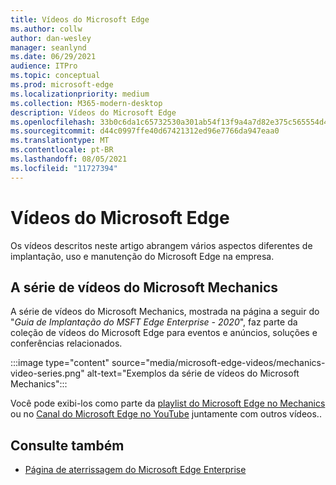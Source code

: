 ```yaml
---
title: Vídeos do Microsoft Edge
ms.author: collw
author: dan-wesley
manager: seanlynd
ms.date: 06/29/2021
audience: ITPro
ms.topic: conceptual
ms.prod: microsoft-edge
ms.localizationpriority: medium
ms.collection: M365-modern-desktop
description: Vídeos do Microsoft Edge
ms.openlocfilehash: 33b0c6da1c65732530a301ab54f13f9a4a7d82e375c565554d4224a791bcc8ad
ms.sourcegitcommit: d44c0997ffe40d67421312ed96e7766da947eaa0
ms.translationtype: MT
ms.contentlocale: pt-BR
ms.lasthandoff: 08/05/2021
ms.locfileid: "11727394"
---
```

# <a name="microsoft-edge-videos"></a>Vídeos do Microsoft Edge

Os vídeos descritos neste artigo abrangem vários aspectos diferentes de implantação, uso e manutenção do Microsoft Edge na empresa.

## <a name="the-microsoft-mechanics-video-series"></a>A série de vídeos do Microsoft Mechanics

A série de vídeos do Microsoft Mechanics, mostrada na página a seguir do "*Guia de Implantação do MSFT Edge Enterprise - 2020*", faz parte da coleção de vídeos do Microsoft Edge para eventos e anúncios, soluções e conferências relacionados.

:::image type="content" source="media/microsoft-edge-videos/mechanics-video-series.png" alt-text="Exemplos da série de vídeos do Microsoft Mechanics":::

Você pode exibi-los como parte da [playlist do Microsoft Edge no Mechanics](https://www.youtube.com/playlist?list=PLXtHYVsvn_b-uXh1tMeYpT-0iD8tD3tFy) ou no [Canal do Microsoft Edge no YouTube](https://www.youtube.com/channel/UCIGx7oT8p6-jUpOfg98yelA) juntamente com outros vídeos..

## <a name="see-also"></a>Consulte também

- [Página de aterrissagem do Microsoft Edge Enterprise](https://aka.ms/EdgeEnterprise)
